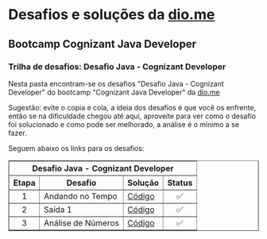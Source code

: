# Desafios e soluções da [dio.me](https://www.dio.me/)

## Bootcamp Cognizant Java Developer

### Trilha de desafios: Desafio Java - Cognizant Developer

Nesta pasta encontram-se os desafios "Desafio Java - Cognizant Developer" do bootcamp "Cognizant Java Developer" da [dio.me](https://www.dio.me/)

Sugestão: evite o copia e cola, a ideia dos desafios é que você os enfrente, então se na dificuldade chegou até aqui, aproveite para ver como o desafio foi solucionado e como pode ser melhorado, a análise é o mínimo a se fazer.

Seguem abaixo os links para os desafios:

<div align="left">
	<table border=1>
		<tr>
			<th colspan="4">Desafio Java - Cognizant Developer</th>
		</tr>
		<tr>
			<th>Etapa</th>
			<th>Desafio</th>
			<th>Solução</th>
			<th>Status</th>
		</tr>
		<tr>
			<td align="center">1</td>
			<td>Andando no Tempo</td>
			<td>
				<a href="https://github.com/didifive/desafios-dio/">
					Código
				</a>
			</td>
			<td align="center">✅</td>
		</tr>
		<tr>
			<td align="center">2</td>
			<td>Saída 1</td>
			<td>
				<a href="https://github.com/didifive/desafios-dio/">
					Código
				</a>
			</td>
			<td align="center">✅</td>
		</tr>
		<tr>
			<td align="center">3</td>
			<td>Análise de Números</td>
			<td>
				<a href="https://github.com/didifive/desafios-dio/blob/master/desafios/Java/Solucionando%20desafios%20matem%C3%A1ticos%20em%20Java/AnaliseDeNumeros.java">
					Código
				</a>
			</td>
			<td align="center">✅</td>
		</tr>
	</table>
</div>
